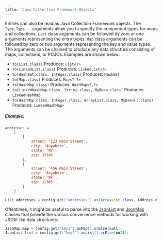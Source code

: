 ```yaml
---
title: "Java Collection Framework Objects"
---
```


Entries can also be read as Java Collection Framework objects.
The `Type,Type...` arguments allow you to specify the component types for maps and collections.
`List` class arguments can be followed by zero or one arguments representing the entry types.
`Map` class arguments can be followed by zero or two arguments representing the key and value types.
The arguments can be chained to produce any data structure consisting of maps, collections, or POJOs.
Examples are shown below:
- `to(List.class)`
Produces: `List<?>`
- `to(LinkedList.class)`
Produces: `LinkedList<?>`
- `to(HashSet.class, Integer.class)`
Produces: `HashSet`
- `to(Map.class)`
Produces: `Map<?,?>`
- `to(HashMap.class)`
Produces: `HashMap<?,?>`
- `to(LinkedHashMap.class, String.class, MyBean.class)`
Produces: `LinkedHashMap`
- `to(HashMap.class, Integer.class, ArrayList.class, MyBean[].class)`
Produces: `LinkedHashMap>`
##### Example:
```ini
addresses =
    [
        {
            street: '123 Main Street',
            city: 'Anywhere',
            state: 'NY',
            zip: 12345
        },
        {
            street: '456 Main Street',
            city: 'Anywhere',
            state: 'NY',
            zip: 12345
        }
    ]
```
```java
List addresses = config.get("addresses").as(ArrayList.class, Address.class).orElse(null);
```
Oftentimes, it might be useful to parse into the [JsonList](../apidocs/org/apache/juneau/collections/JsonList.html) and [JsonMap](../apidocs/org/apache/juneau/collections/JsonMap.html)
classes that provide the various convenience methods for working with JSON-like data structures:
```java
JsonMap map = config.get("key1").asMap().orElse(null);
JsonList list = config.get("key2").asList().orElse(null);
```